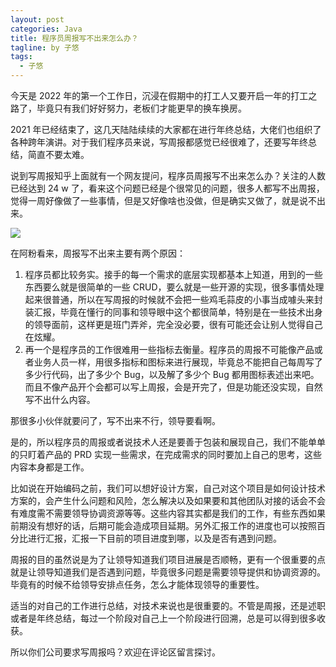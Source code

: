 ```yaml
---
layout: post
categories: Java
title: 程序员周报写不出来怎么办？
tagline: by 子悠
tags: 
  - 子悠
---
```


今天是 2022 年的第一个工作日，沉浸在假期中的打工人又要开启一年的打工之路了，毕竟只有我们好好努力，老板们才能更早的换车换房。

2021 年已经结束了，这几天陆陆续续的大家都在进行年终总结，大佬们也组织了各种跨年演讲。对于我们程序员来说，写周报都感觉已经很难了，还要写年终总结，简直不要太难。

<!--more-->

说到写周报知乎上面就有一个网友提问，程序员周报写不出来怎么办？关注的人数已经达到 24 w 了，看来这个问题已经是个很常见的问题，很多人都写不出周报，觉得一周好像做了一些事情，但是又好像啥也没做，但是确实又做了，就是说不出来。

![](https://tva1.sinaimg.cn/large/e6c9d24egy1h1cz3wsqflj21ky0b240p.jpg)

在阿粉看来，周报写不出来主要有两个原因：

1. 程序员都比较务实。接手的每一个需求的底层实现都基本上知道，用到的一些东西要么就是很简单的一些 CRUD，要么就是一些开源的实现，很多事情处理起来很普通，所以在写周报的时候就不会把一些鸡毛蒜皮的小事当成噱头来封装汇报，毕竟在懂行的同事和领导眼中这个都很简单，特别是在一些技术出身的领导面前，这样更是班门弄斧，完全没必要，很有可能还会让别人觉得自己在炫耀。
2. 再一个是程序员的工作很难用一些指标去衡量。程序员的周报不可能像产品或者业务人员一样，用很多指标和图标来进行展现，毕竟总不能把自己每周写了多少行代码，出了多少个 Bug，以及解了多少个 Bug 都用图标表述出来吧。而且不像产品开个会都可以写上周报，会是开完了，但是功能还没实现，自然写不出什么内容。

那很多小伙伴就要问了，写不出来不行，领导要看啊。

是的，所以程序员的周报或者说技术人还是要善于包装和展现自己，我们不能单单的只盯着产品的 PRD 实现一些需求，在完成需求的同时要加上自己的思考，这些内容本身都是工作。

比如说在开始编码之前，我们可以想好设计方案，自己对这个项目是如何设计技术方案的，会产生什么问题和风险，怎么解决以及如果要和其他团队对接的话会不会有难度需不需要领导协调资源等等。这些内容其实都是我们的工作，有些东西如果前期没有想好的话，后期可能会造成项目延期。另外汇报工作的进度也可以按照百分比进行汇报，汇报一下目前的项目进度到哪，以及是否有遇到问题。

周报的目的虽然说是为了让领导知道我们项目进展是否顺畅，更有一个很重要的点就是让领导知道我们是否遇到问题，毕竟很多问题是需要领导提供和协调资源的。毕竟有的时候不给领导安排点任务，怎么才能体现领导的重要性。

适当的对自己的工作进行总结，对技术来说也是很重要的。不管是周报，还是述职或者是年终总结，每过一个阶段对自己上一个阶段进行回溯，总是可以得到很多收获。

所以你们公司要求写周报吗？欢迎在评论区留言探讨。

